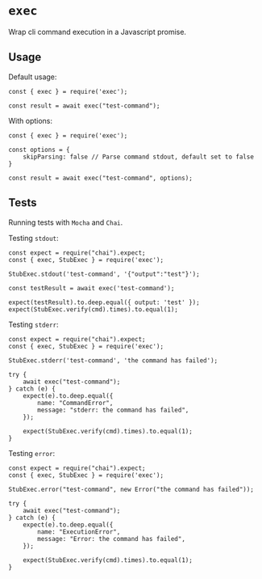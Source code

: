 # `exec`

Wrap cli command execution in a Javascript promise.

## Usage

Default usage:
```
const { exec } = require('exec');

const result = await exec("test-command");
```

With options:
```
const { exec } = require('exec');

const options = {
    skipParsing: false // Parse command stdout, default set to false
}

const result = await exec("test-command", options);
```
## Tests

Running tests with `Mocha` and `Chai`.

Testing `stdout`:
```
const expect = require("chai").expect;
const { exec, StubExec } = require('exec');

StubExec.stdout('test-command', '{"output":"test"}');

const testResult = await exec('test-command');

expect(testResult).to.deep.equal({ output: 'test' });
expect(StubExec.verify(cmd).times).to.equal(1);
```

Testing `stderr`:
```
const expect = require("chai").expect;
const { exec, StubExec } = require('exec');

StubExec.stderr('test-command', 'the command has failed');

try {
    await exec("test-command");
} catch (e) {
    expect(e).to.deep.equal({
        name: "CommandError",
        message: "stderr: the command has failed",
    });

    expect(StubExec.verify(cmd).times).to.equal(1);
}
```

Testing `error`:
```
const expect = require("chai").expect;
const { exec, StubExec } = require('exec');

StubExec.error("test-command", new Error("the command has failed"));

try {
    await exec("test-command");
} catch (e) {
    expect(e).to.deep.equal({
        name: "ExecutionError",
        message: "Error: the command has failed",
    });

    expect(StubExec.verify(cmd).times).to.equal(1);
}
```

